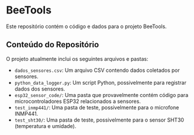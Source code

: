 # BeeTools

Este repositório contém o código e dados para o projeto BeeTools.

## Conteúdo do Repositório

O projeto atualmente inclui os seguintes arquivos e pastas:

*   `dados_sensores.csv`: Um arquivo CSV contendo dados coletados por sensores.
*   `python_data_logger.py`: Um script Python, possivelmente para registrar dados dos sensores.
*   `esp32_sensor_code/`: Uma pasta que provavelmente contém código para microcontroladores ESP32 relacionados a sensores.
*   `test_inmp441/`: Uma pasta de teste, possivelmente para o microfone INMP441.
*   `test_sht30/`: Uma pasta de teste, possivelmente para o sensor SHT30 (temperatura e umidade). 